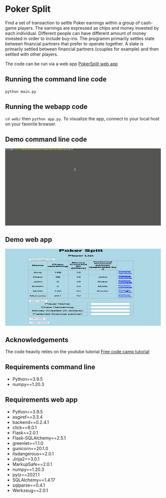 # Poker Split
Find a set of transaction to settle Poker earnings within a group of cash-game players. The earnings are expressed as chips and money invested by each individual. Different people can have different amount of money invested in order to include buy-ins. The programm primarily settles slate between financial partners that prefer to operate together. A slate is primarily settled between financial partners (couples for example) and then settled with other players.

The code can be run via a web app [PokerSplit web app](https://pokersplit.herokuapp.com)

## Running the command line code
`python main.py`

## Running the webapp code
`cd web/` then `python app.py`. To visualize the app, connect to your local host on your favorite browser.


## Demo command line code

<img src="demo.gif" width="750" height="250"/>

## Demo web app

<img src="web/demo.gif" width="750" height="250"/>


## Acknowledgements
The code heavily relies on the youtube tutorial [Free code camp tutorial](https://www.youtube.com/watch?v=Z1RJmh_OqeA)

## Requirements command line
- Python==3.9.5
- numpy==1.20.3

## Requirements web app
- Python==3.9.5
- asgiref==3.3.4
- backend==0.2.4.1
- click==8.0.1
- Flask==2.0.1
- Flask-SQLAlchemy==2.5.1
- greenlet==1.1.0
- gunicorn==20.1.0
- itsdangerous==2.0.1
- Jinja2==3.0.1
- MarkupSafe==2.0.1
- numpy==1.20.3
- pytz==2021.1
- SQLAlchemy==1.4.17
- sqlparse==0.4.1
- Werkzeug==2.0.1





